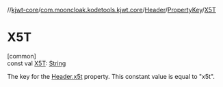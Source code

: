 //[kjwt-core](../../../../index.md)/[com.mooncloak.kodetools.kjwt.core](../../index.md)/[Header](../index.md)/[PropertyKey](index.md)/[X5T](-x5-t.md)

# X5T

[common]\
const val [X5T](-x5-t.md): [String](https://kotlinlang.org/api/latest/jvm/stdlib/kotlin/-string/index.html)

The key for the [Header.x5t](../x5t.md) property. This constant value is equal to &quot;x5t&quot;.
